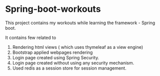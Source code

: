 # Spring-boot-workouts
This project contains my workouts while learning the framework - Spring boot.

It contains few related to 
1. Rendering html views ( which uses thymeleaf as a view engine)
2. Bootstrap applied webpages rendering
3. Login page created using Spring Security.
4. Login page created without using any security mechanism.
5. Used redis as a session store for session management.
